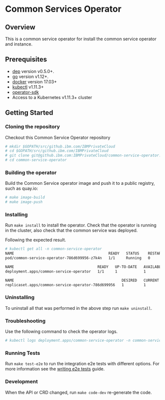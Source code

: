 # Common Services Operator

## Overview

This is a common service operator for install the common service operator and instance.

## Prerequisites

- [dep][dep_tool] version v0.5.0+.
- [go][go_tool] version v1.12+.
- [docker][docker_tool] version 17.03+
- [kubectl][kubectl_tool] v1.11.3+
- [operator-sdk][operator_install]
- Access to a Kubernetes v1.11.3+ cluster

## Getting Started

### Cloning the repository

Checkout this Common Service Operator repository

```bash
# mkdir $GOPATH/src/github.ibm.com/IBMPrivateCloud
# cd $GOPATH/src/github.ibm.com/IBMPrivateCloud
# git clone git@github.ibm.com:IBMPrivateCloud/common-service-operator.git
# cd common-service-operator
```

### Building the operator

Build the Common Service operator image and push it to a public registry, such as quay.io:

```bash
# make image-build
# make image-push
```

### Installing

Run `make install` to install the operator. Check that the operator is running in the cluster, also check that the common service was deployed.

Following the expected result.

```bash
# kubectl get all -n common-service-operator
NAME                                           READY   STATUS    RESTARTS   AGE
pod/common-service-operator-786d699956-z7k4n   1/1     Running   0          21s

NAME                                      READY   UP-TO-DATE   AVAILABLE   AGE
deployment.apps/common-service-operator   1/1     1            1           22s

NAME                                                 DESIRED   CURRENT   READY   AGE
replicaset.apps/common-service-operator-786d699956   1         1         1       22s
```

### Uninstalling

To uninstall all that was performed in the above step run `make uninstall`.

### Troubleshooting

Use the following command to check the operator logs.

```bash
# kubectl logs deployment.apps/common-service-operator -n common-service-operator
```

### Running Tests

Run `make test-e2e` to run the integration e2e tests with different options. For
more information see the [writing e2e tests](https://github.com/operator-framework/operator-sdk/blob/master/doc/test-framework/writing-e2e-tests.md) guide.

### Development

When the API or CRD changed, run `make code-dev` re-generate the code.

[dep_tool]: https://golang.github.io/dep/docs/installation.html
[go_tool]: https://golang.org/dl/
[kubectl_tool]: https://kubernetes.io/docs/tasks/tools/install-kubectl/
[docker_tool]: https://docs.docker.com/install/
[operator_sdk]: https://github.com/operator-framework/operator-sdk
[operator_install]: https://github.com/operator-framework/operator-sdk/blob/master/doc/user/install-operator-sdk.md
